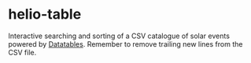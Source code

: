 # helio-table

Interactive searching and sorting of a CSV catalogue of solar events powered by [Datatables](https://datatables.net/).
Remember to remove trailing new lines from the CSV file.
